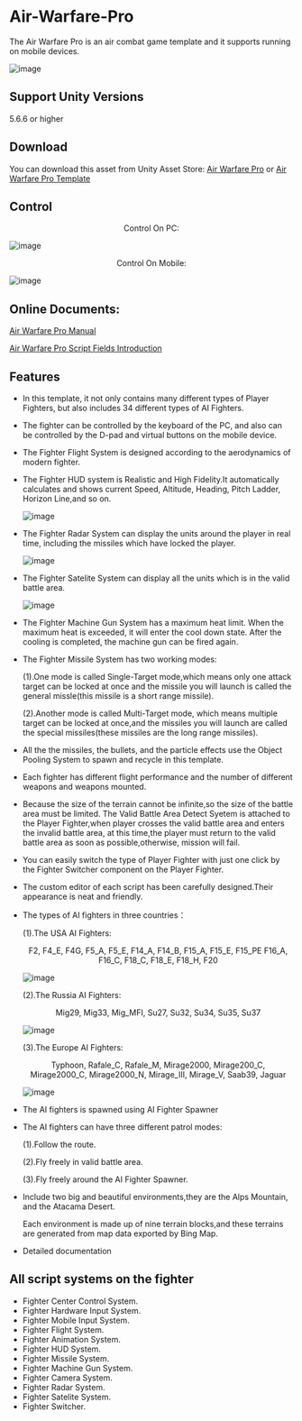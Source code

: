 # Air-Warfare-Pro

The Air Warfare Pro is an air combat game template and it supports running on mobile devices.

![image](https://github.com/swordmaster003/Air-Warfare-Pro/blob/master/Screenshots/Cover.png)

## Support Unity Versions

5.6.6 or higher

## Download

You can download this asset from Unity Asset Store:
[Air Warfare Pro](https://assetstore.unity.com/packages/templates/systems/air-warfare-pro-159371)
or [Air Warfare Pro Template](https://assetstore.unity.com/packages/templates/systems/air-warfare-pro-template-153887)

## Control

<center>Control On PC:</center>

![image](https://github.com/swordmaster003/Air-Warfare-Pro/blob/master/Screenshots/ControlOnPC.png)

<center>Control On Mobile:</center>

![image](https://github.com/swordmaster003/Air-Warfare-Pro/blob/master/Screenshots/ControlOnMobile.png)

## Online Documents:

[Air Warfare Pro Manual](https://www.swordmaster.info/documents/unity-assets-documents/air-warfare-pro-manual-document/)

[Air Warfare Pro Script Fields Introduction](https://www.swordmaster.info/documents/unity-assets-documents/air-warfare-pro-script-fields-introduction/)

## Features

- In this template, it not only contains many different types of Player Fighters, but also includes 34 different types of AI Fighters.

- The fighter can be controlled by the keyboard of the PC, and also can be controlled by the D-pad and virtual buttons on the mobile device.

- The Fighter Flight System is designed according to the aerodynamics of modern fighter.

- The Fighter HUD system is Realistic and High Fidelity.It automatically calculates and shows current Speed, Altitude, Heading, Pitch Ladder, Horizon Line,and so on.

  ![image](https://github.com/swordmaster003/Air-Warfare-Pro/blob/master/Screenshots/HUD.png)

- The Fighter Radar System can display the units around the player in real time, including the missiles which have locked the player.

  ![image](https://github.com/swordmaster003/Air-Warfare-Pro/blob/master/Screenshots/RadarMap.png)
  
- The Fighter Satelite System can display all the units which is in the valid battle area.

  ![image](https://github.com/swordmaster003/Air-Warfare-Pro/blob/master/Screenshots/SateliteMap.png)
  
- The Fighter Machine Gun System has a maximum heat limit. When the maximum heat is exceeded, it will enter the cool down state. After the cooling is completed, the machine gun can be fired again.

- The Fighter Missile System has two working modes:

   (1).One mode is called Single-Target mode,which means only one attack target can be locked at once and the missile you will launch is called the general missle(this missile is a short range missile). 

   (2).Another mode is called Multi-Target mode, which means multiple target can be locked at once,and the missiles you will launch are called the special missiles(these missiles are the long range missiles).

- All the the missiles, the bullets, and the particle effects use the Object Pooling System to spawn and recycle in this template.

- Each fighter has different flight performance and the number of different weapons and weapons mounted.

- Because the size of the terrain cannot be infinite,so the size of the battle area must be limited.
The Valid Battle Area Detect Syetem is attached to the Player Fighter,when player crosses the valid battle area and enters the invalid battle area, at this time,the player must return to the valid battle area as soon as possible,otherwise, mission will fail.

- You can easily switch the type of Player Fighter with just one click by the Fighter Switcher component on the Player Fighter. 

- The custom editor of each script has been carefully designed.Their appearance is neat and friendly.

- The types of AI fighters in three countries：

  (1).The USA AI Fighters:
  
   <center>F2, F4_E, F4G, F5_A, F5_E, F14_A, F14_B, F15_A, F15_E, F15_PE F16_A, F16_C, F18_C, F18_E, F18_H, F20</center>
   
   ![image](https://github.com/swordmaster003/Air-Warfare-Pro/blob/master/Screenshots/USA_AI_Fighters.png)

  (2).The Russia AI Fighters:
  
  <center> Mig29, Mig33, Mig_MFI, Su27, Su32, Su34, Su35, Su37</center>
  
   ![image](https://github.com/swordmaster003/Air-Warfare-Pro/blob/master/Screenshots/Russia_AI_Fighters.png)

  (3).The Europe AI Fighters:
  
  <center> Typhoon, Rafale_C, Rafale_M, Mirage2000, Mirage200_C, Mirage2000_C, Mirage2000_N, Mirage_III, Mirage_V, Saab39, Jaguar</center>
  
   ![image](https://github.com/swordmaster003/Air-Warfare-Pro/blob/master/Screenshots/Europe_AI_Fighters.png)

 - The AI fighters is spawned using AI Fighter Spawner

 - The AI fighters can have three different patrol modes:
 
   (1).Follow the route.
  
   (2).Fly freely in valid battle area.
  
   (3).Fly freely around the AI Fighter Spawner.

 - Include two big and beautiful environments,they are the Alps Mountain, and the Atacama Desert.
 
   Each environment is made up of nine terrain blocks,and these terrains are generated from map data exported by Bing Map.

 - Detailed documentation


## All script systems on the fighter

 - Fighter Center Control System.
 - Fighter Hardware Input System.
 - Fighter Mobile Input System.
 - Fighter Flight System.
 - Fighter Animation System.
 - Fighter HUD System.
 - Fighter Missile System.
 - Fighter Machine Gun System.
 - Fighter Camera System.
 - Fighter Radar System.
 - Fighter Satelite System.
 - Fighter Switcher.
